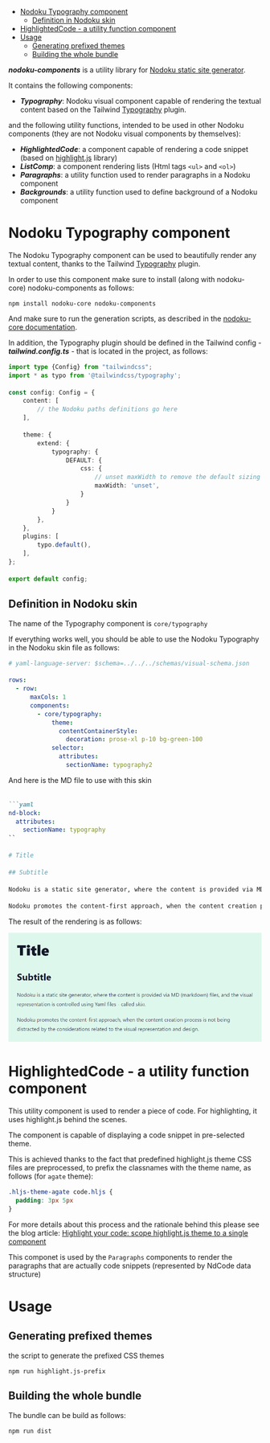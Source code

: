 <!-- TOC -->
* [Nodoku Typography component](#nodoku-typography-component)
  * [Definition in Nodoku skin](#definition-in-nodoku-skin)
* [HighlightedCode - a utility function component](#highlightedcode---a-utility-function-component-)
* [Usage](#usage)
  * [Generating prefixed themes](#generating-prefixed-themes)
  * [Building the whole bundle](#building-the-whole-bundle)
<!-- TOC -->

**_nodoku-components_** is a utility library for [Nodoku static site generator](https://github.com/nodoku/nodoku-core).

It contains the following components:
- **_Typography_**: Nodoku visual component capable of rendering the textual content based on the Tailwind [Typography](https://github.com/tailwindlabs/tailwindcss-typography) plugin.

and the following utility functions, intended to be used in other Nodoku components (they are not Nodoku visual components by themselves):

- **_HighlightedCode_**: a component capable of rendering a code snippet (based on [highlight.js](https://github.com/highlightjs/highlight.js) library)
- **_ListComp_**: a component rendering lists (Html tags ```<ul>``` and ```<ol>```)
- **_Paragraphs_**: a utility function used to render paragraphs in a Nodoku component
- **_Backgrounds_**: a utility function used to define background of a Nodoku component

# Nodoku Typography component

The Nodoku Typography component can be used to beautifully render any textual content, thanks to the Tailwind [Typography](https://github.com/tailwindlabs/tailwindcss-typography) plugin.

In order to use this component make sure to install (along with nodoku-core) nodoku-components as follows:
```shell
npm install nodoku-core nodoku-components
```
And make sure to run the generation scripts, as described in the [nodoku-core documentation](https://github.com/nodoku/nodoku-core?tab=readme-ov-file#nodoku-generation-scripts).

In addition, the Typography plugin should be defined in the Tailwind config - **_tailwind.config.ts_** - that is located in the project, as follows:

```ts
import type {Config} from "tailwindcss";
import * as typo from '@tailwindcss/typography';

const config: Config = {
    content: [
        // the Nodoku paths definitions go here
    ],

    theme: {
        extend: {
            typography: {
                DEFAULT: {
                    css: {
                        // unset maxWidth to remove the default sizing of the Typography plugin
                        maxWidth: 'unset', 
                    }
                }
            }
        },
    },
    plugins: [
        typo.default(),
    ],
};

export default config;

```

## Definition in Nodoku skin

The name of the Typography component is ```core/typography```

If everything works well, you should be able to use the Nodoku Typography in the Nodoku skin file as follows:

```yaml
# yaml-language-server: $schema=../../../schemas/visual-schema.json

rows:
  - row:
      maxCols: 1
      components:
        - core/typography:
            theme:
              contentContainerStyle:
                decoration: prose-xl p-10 bg-green-100
            selector:
              attributes:
                sectionName: typography2
```

And here is the MD file to use with this skin

```md

```yaml
nd-block:
  attributes:
    sectionName: typography
``

# Title

## Subtitle

Nodoku is a static site generator, where the content is provided via MD (markdown) files, and the visual representation is controlled using Yaml files - called _skin_.

Nodoku promotes the content-first approach, when the content creation process is not being distracted by the considerations related to the visual representation and design.
```

The result of the rendering is as follows:

![Nodoku Typography rendering](./docs/typography-rendering-example.png "Nodoku Typography rendering")


# HighlightedCode - a utility function component 

This utility component is used to render a piece of code. For highlighting, it uses highlight.js behind the scenes.

The component is capable of displaying a code snippet in pre-selected theme.

This is achieved thanks to the fact that predefined highlight.js theme CSS files are preprocessed, to prefix the classnames with the theme name, as follows (for ```agate``` theme):

```css
.hljs-theme-agate code.hljs {
  padding: 3px 5px
}
```

For more details about this process and the rationale behind this please see the blog article: [Highlight your code: scope highlight.js theme to a single component](https://epanikas.hashnode.dev/highlight-your-code-scope-highlightjs-theme-to-a-single-component)

This componet is used by the ```Paragraphs``` components to render the paragraphs that are actually code snippets (represented by NdCode data structure)



# Usage

## Generating prefixed themes

the script to generate the prefixed CSS themes

```shell
npm run highlight.js-prefix
```

## Building the whole bundle

The bundle can be build as follows:

```shell
npm run dist
```

